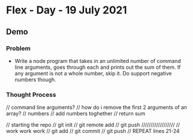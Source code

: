 # Flex - Day - 19 July 2021

## Demo

### Problem 
- Write a node program that takes in an unlimited number of command line arguments, goes through each and prints out the sum of them. If any argument is not a whole number, skip it. Do support negative numbers though.

### Thought Process
// command line arguments?
// how do i remove the first 2 arguments of an array?
// numbers
// add numbers toghether 
// return sum


// starting the repo
// git init
// git remote add
// git push
//////////////////
// work work work
// git add
// git commit
// git push
// REPEAT lines 21-24